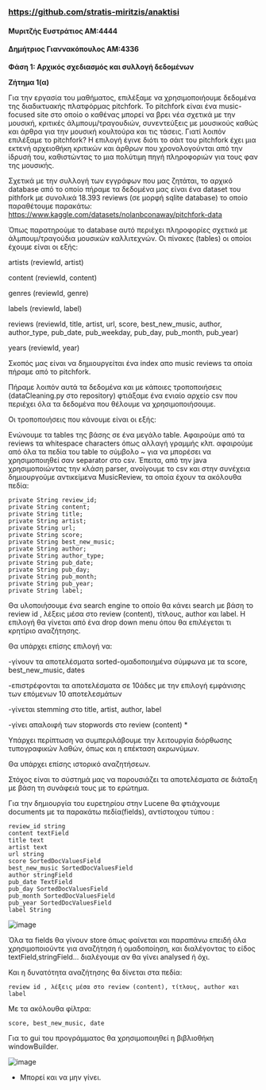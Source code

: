 ### https://github.com/stratis-miritzis/anaktisi

#### Μυριτζής Ευστράτιος ΑΜ:4444
#### Δημήτριος Γιαννακόπουλος ΑΜ:4336

**Φάση 1: Αρχικός σχεδιασμός και συλλογή δεδομένων**

**Ζήτημα 1(α)**

Για την εργασία του μαθήματος, επιλέξαμε να χρησιμοποιήουμε δεδομένα της διαδικτυακής πλατφόρμας pitchfork. To pitchfork είναι ένα music-focused site στο οποίο ο καθένας μπορεί να βρει νέα σχετικά με την μουσική, κριτικές άλμπουμ/τραγουδιών, συνεντεύξεις με μουσικούς καθώς και άρθρα για την μουσική κουλτούρα και τις τάσεις. Γιατί λοιπόν επιλέξαμε το pitchfork? Η επιλογή έγινε διότι το σάιτ του pitchfork έχει μια εκτενή αρχειοθήκη κριτικών και άρθρων που χρονολογούνται από την ίδρυσή του, καθιστώντας το μια πολύτιμη πηγή πληροφοριών για τους φαν της μουσικής.

Σχετικά με την συλλογή των εγγράφων που μας ζητάται, το αρχικό database από το οποίο πήραμε τα δεδομένα μας είναι ένα dataset του pithfork με συνολικά 18.393 reviews (σε μορφή sqlite database) το οποίο παραθέτουμε παρακάτω:
https://www.kaggle.com/datasets/nolanbconaway/pitchfork-data

Όπως παρατηρούμε το database αυτό περιέχει πληροφορίες σχετικά με άλμπουμ/τραγούδια μουσικών καλλιτεχνών. Οι πίνακες (tables) οι οποίοι έχουμε είναι οι εξής:

artists (reviewId, artist)

content (reviewId, content)

genres (reviewId, genre)

labels (reviewId, label)

reviews (reviewId, title, artist, url, score, best_new_music, author, author_type, pub_date, pub_weekday, pub_day, pub_month, pub_year)

years (reviewId, year)

Σκοπός μας είναι να δημιουργείται ένα index απο music reviews τα οποία πήραμε από το pitchfork.

Πήραμε λοιπόν αυτά τα δεδομένα και με κάποιες τροποποιήσεις (dataCleaning.py στο repository) φτιάξαμε ένα ενιαίο αρχείο csv που περιέχει όλα τα δεδομένα που θέλουμε να χρησιμοποιήσουμε.

Οι τροποποιήσεις που κάνουμε είναι οι εξής:

Ενώνουμε τα tables της βάσης σε ένα μεγάλο table. Αφαιρούμε από τα reviews τα whitespace characters όπως αλλαγή γραμμής κλπ. αφαιρούμε από όλα τα πεδία του table το σύμβολο ~ για να μπορέσει να χρησιμοποιηθεί σαν separator στο csv. Έπειτα, από την java χρησιμοποιώντας την κλάση parser, ανοίγουμε το csv και στην συνέχεια δημιουργούμε αντικείμενα MusicReview, τα οποία έχουν τα ακόλουθα πεδία:

    private String review_id;
    private String content;
    private String title;
    private String artist;
    private String url;
    private String score;
    private String best_new_music;
    private String author;
    private String author_type;
    private String pub_date;
    private String pub_day;
    private String pub_month;
    private String pub_year;
    private String label;



Θα υλοποιήσουμε ένα search engine το οποίο θα κάνει search με βάση το review id , λέξεις μέσα στο review (content), τίτλους, author και label. Η επιλογή θα γίνεται από ένα drop down menu όπου θα επιλέγεται τι κρητίριο αναζήτησης.

Θα υπάρχει επίσης επιλογή να:

-γίνουν τα αποτελέσματα sorted-ομαδοποιημένα σύμφωνα με τα score, best_new_music, dates

-επιστρέφονται τα αποτελέσματα σε 10άδες με την επιλογή εμφάνισης των επόμενων 10 αποτελεσμάτων

-γίνεται stemming στο title, artist, author, label

-γίνει απαλοιφή των stopwords στο review (content) *

Υπάρχει περίπτωση να συμπεριλάβουμε την λειτουργία διόρθωσης τυπογραφικών λαθών, όπως και η επέκταση ακρωνύμων.

Θα υπάρχει επίσης ιστορικό αναζητήσεων. 

Στόχος είναι το σύστημά μας να παρουσιάζει τα αποτελέσματα σε διάταξη με βάση τη συνάφειά τους με το ερώτημα.

Για την δημιουργία του ευρετηρίου στην Lucene θα φτιάχνουμε documents με τα παρακάτω πεδία(fields), αντίστοιχου τύπου :


    review_id string
    content textField 
    title text 
    artist text
    url string
    score SortedDocValuesField
    best_new_music SortedDocValuesField 
    author stringField
    pub_date TextField
    pub_day SortedDocValuesField
    pub_month SortedDocValuesField
    pub_year SortedDocValuesField
    label String
    
![image](https://user-images.githubusercontent.com/21036454/230148588-e521c424-7ed5-4452-8b74-6556132270e2.png)

Όλα τα fields θα γίνουν store όπως φαίνεται και παραπάνω επειδή όλα χρησιμοποιούντε για αναζήτηση ή ομαδοποίηση, 
και διαλέγοντας το είδος textField,stringField... διαλέγουμε αν θα γίνει analysed ή όχι.


Και η δυνατότητα αναζήτησης θα δίνεται στα πεδία:

    review id , λέξεις μέσα στο review (content), τίτλους, author και label

Με τα ακόλουθα φίλτρα:

    score, best_new_music, date
    
Για το gui του προγράμματος θα χρησιμοποιηθεί η βιβλιοθήκη windowBuilder. 

![image](https://user-images.githubusercontent.com/21036454/230150422-0180bddc-f9ed-4055-ad8d-8707fa5ed529.png)



* Μπορεί και να μην γίνει.
